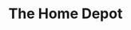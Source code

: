 ---
title: "The Home Depot"
url: /kansas-city/the-home-depot-northwest-skyview-avenue/
shop: Baumarkt
---